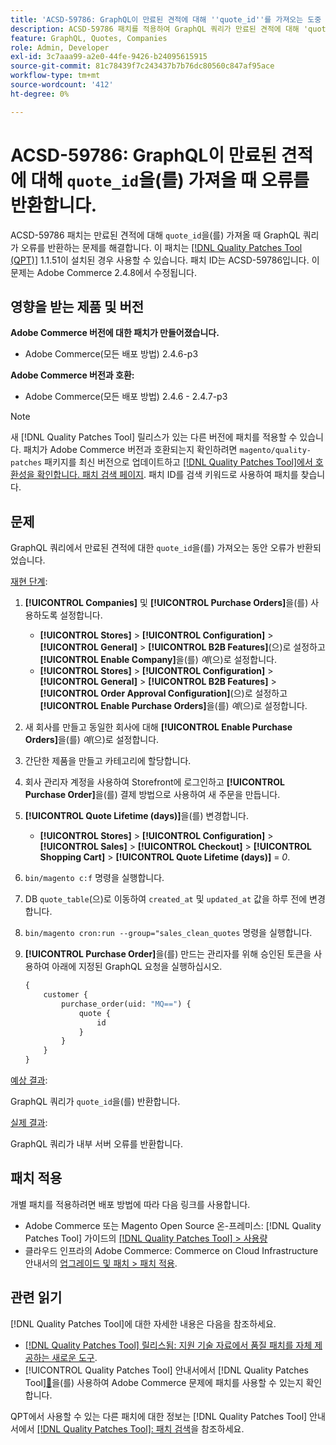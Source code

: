 ```yaml
---
title: 'ACSD-59786: GraphQL이 만료된 견적에 대해 ''quote_id''를 가져오는 도중 오류 반환'
description: ACSD-59786 패치를 적용하여 GraphQL 쿼리가 만료된 견적에 대해 'quote_id'를 가져올 때 오류를 반환하는 Adobe Commerce 문제를 수정합니다.
feature: GraphQL, Quotes, Companies
role: Admin, Developer
exl-id: 3c7aaa99-a2e0-44fe-9426-b24095615915
source-git-commit: 81c78439f7c243437b7b76dc80560c847af95ace
workflow-type: tm+mt
source-wordcount: '412'
ht-degree: 0%

---
```


# ACSD-59786: GraphQL이 만료된 견적에 대해 `quote_id`을(를) 가져올 때 오류를 반환합니다.

ACSD-59786 패치는 만료된 견적에 대해 `quote_id`을(를) 가져올 때 GraphQL 쿼리가 오류를 반환하는 문제를 해결합니다. 이 패치는 [[!DNL Quality Patches Tool (QPT)]](https://experienceleague.adobe.com/ko/docs/commerce-knowledge-base/kb/announcements/commerce-announcements/magento-quality-patches-released-new-tool-to-self-serve-quality-patches) 1.1.51이 설치된 경우 사용할 수 있습니다. 패치 ID는 ACSD-59786입니다. 이 문제는 Adobe Commerce 2.4.8에서 수정됩니다.

## 영향을 받는 제품 및 버전

**Adobe Commerce 버전에 대한 패치가 만들어졌습니다.**

* Adobe Commerce(모든 배포 방법) 2.4.6-p3

**Adobe Commerce 버전과 호환:**

* Adobe Commerce(모든 배포 방법) 2.4.6 - 2.4.7-p3

>[!NOTE]
>
>새 [!DNL Quality Patches Tool] 릴리스가 있는 다른 버전에 패치를 적용할 수 있습니다. 패치가 Adobe Commerce 버전과 호환되는지 확인하려면 `magento/quality-patches` 패키지를 최신 버전으로 업데이트하고 [[!DNL Quality Patches Tool]에서 호환성을 확인합니다. 패치 검색 페이지](https://experienceleague.adobe.com/tools/commerce-quality-patches/index.html?lang=ko). 패치 ID를 검색 키워드로 사용하여 패치를 찾습니다.

## 문제

GraphQL 쿼리에서 만료된 견적에 대한 `quote_id`을(를) 가져오는 동안 오류가 반환되었습니다.

<u>재현 단계</u>:

1. **[!UICONTROL Companies]** 및 **[!UICONTROL Purchase Orders]**&#x200B;을(를) 사용하도록 설정합니다.
   * **[!UICONTROL Stores]** > **[!UICONTROL Configuration]** > **[!UICONTROL General]** > **[!UICONTROL B2B Features]**(으)로 설정하고 **[!UICONTROL Enable Company]**&#x200B;을(를) *예*(으)로 설정합니다.
   * **[!UICONTROL Stores]** > **[!UICONTROL Configuration]** > **[!UICONTROL General]** > **[!UICONTROL B2B Features]** > **[!UICONTROL Order Approval Configuration]**(으)로 설정하고 **[!UICONTROL Enable Purchase Orders]**&#x200B;을(를) *예*(으)로 설정합니다.
1. 새 회사를 만들고 동일한 회사에 대해 **[!UICONTROL Enable Purchase Orders]**&#x200B;을(를) *예*(으)로 설정합니다.
1. 간단한 제품을 만들고 카테고리에 할당합니다.
1. 회사 관리자 계정을 사용하여 Storefront에 로그인하고 **[!UICONTROL Purchase Order]**&#x200B;을(를) 결제 방법으로 사용하여 새 주문을 만듭니다.
1. **[!UICONTROL Quote Lifetime (days)]**&#x200B;을(를) 변경합니다.
   * **[!UICONTROL Stores]** > **[!UICONTROL Configuration]** > **[!UICONTROL Sales]** > **[!UICONTROL Checkout]** > **[!UICONTROL Shopping Cart]** > **[!UICONTROL Quote Lifetime (days)]** = *0*.
1. `bin/magento c:f` 명령을 실행합니다.
1. DB `quote_table`(으)로 이동하여 `created_at` 및 `updated_at` 값을 하루 전에 변경합니다.
1. `bin/magento cron:run --group="sales_clean_quotes` 명령을 실행합니다.
1. **[!UICONTROL Purchase Order]**&#x200B;을(를) 만드는 관리자를 위해 승인된 토큰을 사용하여 아래에 지정된 GraphQL 요청을 실행하십시오.

   ```GraphQL
   {
       customer {
           purchase_order(uid: "MQ==") {
               quote {
                   id
               }
           }
       }
   } 
   ```

<u>예상 결과</u>:

GraphQL 쿼리가 `quote_id`을(를) 반환합니다.

<u>실제 결과</u>:

GraphQL 쿼리가 내부 서버 오류를 반환합니다.

## 패치 적용

개별 패치를 적용하려면 배포 방법에 따라 다음 링크를 사용합니다.

* Adobe Commerce 또는 Magento Open Source 온-프레미스: [!DNL Quality Patches Tool] 가이드의 [[!DNL Quality Patches Tool] > 사용량](/help/tools/quality-patches-tool/usage.md)
* 클라우드 인프라의 Adobe Commerce: Commerce on Cloud Infrastructure 안내서의 [업그레이드 및 패치 > 패치 적용](https://experienceleague.adobe.com/docs/commerce-cloud-service/user-guide/develop/upgrade/apply-patches.html?lang=ko).

## 관련 읽기

[!DNL Quality Patches Tool]에 대한 자세한 내용은 다음을 참조하세요.

* [[!DNL Quality Patches Tool] 릴리스됨: 지원 기술 자료에서 품질 패치를 자체 제공하는 새로운 도구](https://experienceleague.adobe.com/ko/docs/commerce-knowledge-base/kb/announcements/commerce-announcements/magento-quality-patches-released-new-tool-to-self-serve-quality-patches).
* [!UICONTROL Quality Patches Tool] 안내서에서  [!DNL Quality Patches Tool][&#128279;](/help/tools/quality-patches-tool/patches-available-in-qpt/check-patch-for-magento-issue-with-magento-quality-patches.md)을(를) 사용하여 Adobe Commerce 문제에 패치를 사용할 수 있는지 확인합니다.

QPT에서 사용할 수 있는 다른 패치에 대한 정보는 [!DNL Quality Patches Tool] 안내서에서 [[!DNL Quality Patches Tool]: 패치 검색](https://experienceleague.adobe.com/tools/commerce-quality-patches/index.html?lang=ko)을 참조하세요.
